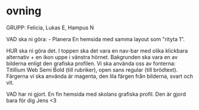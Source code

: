 # ovning
GRUPP: Felicia, Lukas E, Hampus N

VAD ska ni göra: - Planera
En hemsida med samma layout som "rityta 1". 


HUR ska ni göra det.
I toppen ska det vara en nav-bar med olika klickbara alternativ + en ikon uppe i vänstra hörnet.
Bakgrunden ska vara en av bilderna enligt den grafiska profilen. 
Vi ska använda oss av fonterna: Titillium Web Semi Bold (till rubriker), open sans regular (till brödtext).
Färgerna vi ska använda är magenta, den lila färgen från bilderna, svart och vit.

VAD har ni gjort.
En fin hemsida med skolans grafiska profil. Den är gjord bara för dig Jens <3
